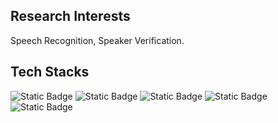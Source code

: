 ## Research Interests
Speech Recognition, Speaker Verification.


## Tech Stacks

![Static Badge](https://img.shields.io/badge/Python-%233776AB)
![Static Badge](https://img.shields.io/badge/Pytorch-%23EE4C2C)
![Static Badge](https://img.shields.io/badge/C%2B%2B-%2300599C)
![Static Badge](https://img.shields.io/badge/Github-%23181717)
![Static Badge](https://img.shields.io/badge/Linux-%23FCC624)

<!--
**rndlwjs/rndlwjs** is a ✨ _special_ ✨ repository because its `README.md` (this file) appears on your GitHub profile.

Here are some ideas to get you started:

- 🔭 I’m currently working on ...
- 🌱 I’m currently learning ...
- 👯 I’m looking to collaborate on ...
- 🤔 I’m looking for help with ...
- 💬 Ask me about ...
- 📫 How to reach me: ...
- 😄 Pronouns: ...
- ⚡ Fun fact: ...




